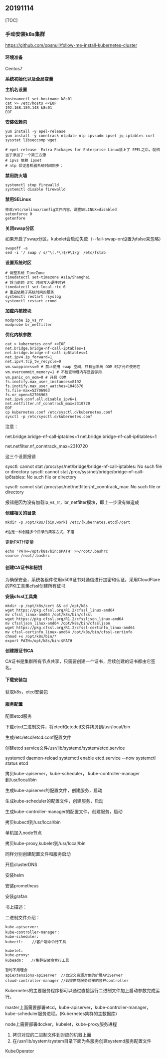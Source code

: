 ## 20191114

[TOC]

### 手动安装k8s集群

https://github.com/opsnull/follow-me-install-kubernetes-cluster



#### 环境准备

Centos7

**系统初始化以及全局变量**

**主机名设置**

```
hostnamectl set-hostname k8s01
cat >> /etc/hosts <<EOF
192.168.159.148 k8s01
EOF
```

**安装依赖包**

```
yum install -y epel-release
yum install -y conntrack ntpdate ntp ipvsadm ipset jq iptables curl sysstat libseccomp wget

# epel-release  Extra Packages for Enterprise Linux装上了 EPEL之后，就相当于添加了一个第三方源
# ipvs 依赖 ipset
# ntp 保证各机器系统时间同步；
```

**禁用防火墙**

```
systemctl stop firewalld
systemctl disable firewalld
```

**禁用SELinux**

```
修改/etc/selinux/config文件内容，设置SELINUX=disabled
setenforce 0
getenfore
```

**关闭swap分区**

如果开启了swap分区，kubelet会启动失败（--fail-swap-on设置为false来忽略）

```
swapoff -a
sed -i '/ swap / s/^\(.*\)$/#\1/g' /etc/fstab
```

**设置系统时区**

```
# 调整系统 TimeZone
timedatectl set-timezone Asia/Shanghai
# 将当前的 UTC 时间写入硬件时钟
timedatectl set-local-rtc 0
# 重启依赖于系统时间的服务
systemctl restart rsyslog
systemctl restart crond
```

**加载内核模块**

```
modprobe ip_vs_rr
modprobe br_netfilter
```

**优化内核参数**

```
cat > kubernetes.conf <<EOF
net.bridge.bridge-nf-call-iptables=1
net.bridge.bridge-nf-call-ip6tables=1
net.ipv4.ip_forward=1
net.ipv4.tcp_tw_recycle=0
vm.swappiness=0 # 禁止使用 swap 空间，只有当系统 OOM 时才允许使用它
vm.overcommit_memory=1 # 不检查物理内存是否够用
vm.panic_on_oom=0 # 开启 OOM
fs.inotify.max_user_instances=8192
fs.inotify.max_user_watches=1048576
fs.file-max=52706963
fs.nr_open=52706963
net.ipv6.conf.all.disable_ipv6=1
net.netfilter.nf_conntrack_max=2310720
EOF
cp kubernetes.conf /etc/sysctl.d/kubernetes.conf
sysctl -p /etc/sysctl.d/kubernetes.conf
```

注意：

net.bridge.bridge-nf-call-iptables=1
net.bridge.bridge-nf-call-ip6tables=1

net.netfilter.nf_conntrack_max=2310720  

这三个设置报错

sysctl: cannot stat /proc/sys/net/bridge/bridge-nf-call-iptables: No such file or directory
sysctl: cannot stat /proc/sys/net/bridge/bridge-nf-call-ip6tables: No such file or directory

sysctl: cannot stat /proc/sys/net/netfilter/nf_conntrack_max: No such file or directory

报错是因为没有加载ip_vs_rr，br_netfilter模块，即上一步没有做造成

**创建相关的目录**

```
mkdir -p /opt/k8s/{bin,work} /etc/{kubernetes,etcd}/cert

#这是一种创建多个目录的简写方式，不错
```

更新PATH变量

```
echo 'PATH=/opt/k8s/bin:$PATH' >>/root/.bashrc
source /root/.bashrc
```

#### 创建CA证书和秘钥

为确保安全，系统各组件使用x509证书对通信进行加密和认证。采用CloudFlare的PKI工具集cfssl创建所有证书

**安装cfssl工具集**

```
mkdir -p /opt/k8s/cert && cd /opt/k8s
wget https://pkg.cfssl.org/R1.2/cfssl_linux-amd64
mv cfssl_linux-amd64 /opt/k8s/bin/cfssl
wget https://pkg.cfssl.org/R1.2/cfssljson_linux-amd64
mv cfssljson_linux-amd64 /opt/k8s/bin/cfssljson
wget https://pkg.cfssl.org/R1.2/cfssl-certinfo_linux-amd64
mv cfssl-certinfo_linux-amd64 /opt/k8s/bin/cfssl-certinfo
chmod +x /opt/k8s/bin/*
export PATH=/opt/k8s/bin:$PATH
```

**创建跟证书CA**

CA证书是集群所有节点共享，只需要创建一个证书，后续创建的证书都由它签名。



#### 下载安装包

获取k8s，etcd安装包



#### 服务配置

配置etcd服务

下载etcd二进制文件，将etcd和etcdctl文件拷贝到/usr/local/bin

生成/etc/etcd/etcd.conf配置文件

创建etcd service文件/usr/lib/systemd/system/etcd.service

systemctl daemon-reload
systemctl enable etcd.service --now
systemctl status etcd 



拷贝kube-apiserver，kube-scheduler， kube-controller-manager到/usr/local/bin

生成kube-apiserver的配置文件，创建服务，启动

生成kube-scheduler的配置文件，创建服务，启动

生成kube-controller-manager的配置文件，创建服务，启动



拷贝kubectl到/usr/local/bin



单机加入node节点

拷贝kube-proxy,kubelet到/usr/local/bin

同样分别创建配置文件和服务启动



开启clusterDNS

安装helm

安装prometheus

安装grafan



书上描述：

二进制文件介绍：

```
kube-apiserver: 
kube-controller-manager：
kube-scheduler:
kubectl:	//客户端命令行工具

kubelet:
kube-proxy:
kubeadm：   //集群安装命令行工具

暂时不用理会
apiextensions-apiserver  //自定义资源对象的扩展APIServer
cloud-controller-manager //云提供商服务对接的各种controller

```



Kubernetes的主要服务程序都可以通过直接运行二进制文件加上启动参数完成运行。

master上面需要部署etcd，kube-apiserver，kube-controller-manager，kube-scheduler服务进程。(Kubernetes集群的主数据库)

node上需要部署docker，kubelet，kube-proxy服务进程



1. 拷贝对应的二进制文件到对应的机器上面
2. 在/usr/lib/system/system目录下面为各服务创建systemd服务配置文件





KubeOperator











